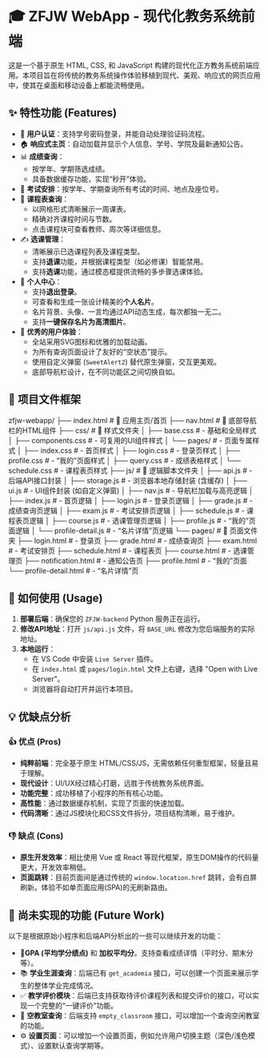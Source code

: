 # 🎓 ZFJW WebApp - 现代化教务系统前端

这是一个基于原生 HTML, CSS, 和 JavaScript 构建的现代化正方教务系统前端应用。本项目旨在将传统的教务系统操作体验移植到现代、美观、响应式的网页应用中，使其在桌面和移动设备上都能流畅使用。

## ✨ 特性功能 (Features)

-   🔐 **用户认证**：支持学号密码登录，并能自动处理验证码流程。
-   🏠 **响应式主页**：自动加载并显示个人信息、学号、学院及最新通知公告。
-   📊 **成绩查询**：
    -   按学年、学期筛选成绩。
    -   具备数据缓存功能，实现“秒开”体验。
-   📝 **考试安排**：按学年、学期查询所有考试的时间、地点及座位号。
-   📅 **课程表查询**：
    -   以网格形式清晰展示一周课表。
    -   精确对齐课程时间与节数。
    -   点击课程块可查看教师、周次等详细信息。
-   ✍️ **选课管理**：
    -   清晰展示已选课程列表及课程类型。
    -   支持**退课**功能，并根据课程类型（如必修课）智能禁用。
    -   支持**选课**功能，通过模态框提供流畅的多步骤选课体验。
-   👤 **个人中心**：
    -   支持**退出登录**。
    -   可查看和生成一张设计精美的**个人名片**。
    -   名片背景、头像、一言均通过API动态生成，每次都独一无二。
    -   支持**一键保存名片为高清图片**。
-   🎨 **优秀的用户体验**：
    * 全站采用SVG图标和优雅的加载动画。
    * 为所有查询页面设计了友好的“空状态”提示。
    * 使用自定义弹窗 (`SweetAlert2`) 替代原生弹窗，交互更美观。
    * 底部导航栏设计，在不同功能区之间切换自如。

## 📂 项目文件框架

zfjw-webapp/
├── index.html                 # 🏫 应用主页/首页
├── nav.html                   # 🧭 底部导航栏的HTML组件
├── css/                       # 🎨 样式文件夹
│   ├── base.css               #   - 基础和全局样式
│   ├── components.css         #   - 可复用的UI组件样式
│   └── pages/                 #   - 页面专属样式
│       ├── index.css          #   - 首页样式
│       ├── login.css          #   - 登录页样式
│       ├── profile.css        #   - “我的”页面样式
│       ├── query.css          #   - 成绩表格样式
│       └── schedule.css       #   - 课程表页样式
├── js/                        # 🚀 逻辑脚本文件夹
│   ├── api.js                 #   - 后端API接口封装
│   ├── storage.js             #   - 浏览器本地存储封装 (含缓存)
│   ├── ui.js                  #   - UI组件封装 (如自定义弹窗)
│   ├── nav.js                 #   - 导航栏加载与高亮逻辑
│   ├── index.js               #   - 首页逻辑
│   ├── login.js               #   - 登录页逻辑
│   ├── grade.js               #   - 成绩查询页逻辑
│   ├── exam.js                #   - 考试安排页逻辑
│   ├── schedule.js            #   - 课程表页逻辑
│   ├── course.js              #   - 选课管理页逻辑
│   ├── profile.js             #   - “我的”页面逻辑
│   └── profile-detail.js      #   - “名片详情”页逻辑
└── pages/                     # 📄 页面文件夹
    ├── login.html             #   - 登录页
    ├── grade.html             #   - 成绩查询页
    ├── exam.html              #   - 考试安排页
    ├── schedule.html          #   - 课程表页
    ├── course.html            #   - 选课管理页
    ├── notification.html      #   - 通知公告页
    ├── profile.html           #   - “我的”页面
    └── profile-detail.html    #   - “名片详情”页

## 🚀 如何使用 (Usage)

1.  **部署后端**：确保您的 `ZFJW-backend` Python 服务正在运行。
2.  **修改API地址**：打开 `js/api.js` 文件，将 `BASE_URL` 修改为您后端服务的实际地址。
3.  **本地运行**：
    * 在 VS Code 中安装 `Live Server` 插件。
    * 在 `index.html` 或 `pages/login.html` 文件上右键，选择 "Open with Live Server"。
    * 浏览器将自动打开并运行本项目。

## 💡 优缺点分析

### 👍 优点 (Pros)

* **纯粹前端**：完全基于原生 HTML/CSS/JS，无需依赖任何重型框架，轻量且易于理解。
* **现代设计**：UI/UX经过精心打磨，远胜于传统教务系统界面。
* **功能完整**：成功移植了小程序的所有核心功能。
* **高性能**：通过数据缓存机制，实现了页面的快速加载。
* **代码清晰**：通过JS模块化和CSS文件拆分，项目结构清晰，易于维护。

### 👎 缺点 (Cons)

* **原生开发效率**：相比使用 Vue 或 React 等现代框架，原生DOM操作的代码量更大，开发效率稍低。
* **页面跳转**：目前页面间是通过传统的 `window.location.href` 跳转，会有白屏刷新。体验不如单页面应用(SPA)的无刷新路由。

## 🚧 尚未实现的功能 (Future Work)

以下是根据原始小程序和后端API分析出的一些可以继续开发的功能：
* 💯**GPA (平均学分绩点)** 和 **加权平均分**。支持查看成绩详情（平时分、期末分等）。
* 📚 **学业生涯查询**：后端已有 `get_academia` 接口，可以创建一个页面来展示学生的整体学业完成情况。
* ✅ **教学评价模块**：后端已支持获取待评价课程列表和提交评价的接口，可以实现一个完整的“一键评价”功能。
* 🏢 **空教室查询**：后端支持 `empty_classroom` 接口，可以增加一个查询空闲教室的功能。
* ⚙️ **设置页面**：可以增加一个设置页面，例如允许用户切换主题（深色/浅色模式）、设置默认查询学期等。
